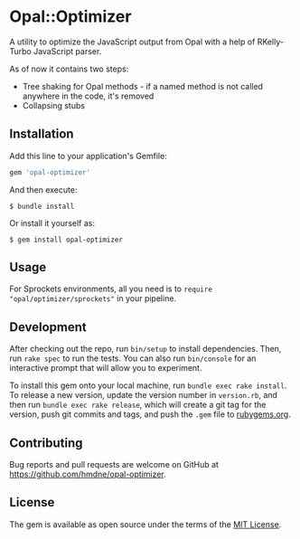 # Opal::Optimizer

A utility to optimize the JavaScript output from Opal with a help of RKelly-Turbo JavaScript parser.

As of now it contains two steps:

* Tree shaking for Opal methods - if a named method is not called anywhere in the code, it's removed
* Collapsing stubs

## Installation

Add this line to your application's Gemfile:

```ruby
gem 'opal-optimizer'
```

And then execute:

    $ bundle install

Or install it yourself as:

    $ gem install opal-optimizer

## Usage

For Sprockets environments, all you need is to `require "opal/optimizer/sprockets"` in your pipeline.

## Development

After checking out the repo, run `bin/setup` to install dependencies. Then, run `rake spec` to run the tests. You can also run `bin/console` for an interactive prompt that will allow you to experiment.

To install this gem onto your local machine, run `bundle exec rake install`. To release a new version, update the version number in `version.rb`, and then run `bundle exec rake release`, which will create a git tag for the version, push git commits and tags, and push the `.gem` file to [rubygems.org](https://rubygems.org).

## Contributing

Bug reports and pull requests are welcome on GitHub at https://github.com/hmdne/opal-optimizer.


## License

The gem is available as open source under the terms of the [MIT License](https://opensource.org/licenses/MIT).
